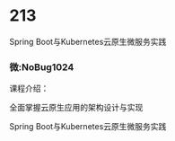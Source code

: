 # 213
Spring Boot与Kubernetes云原生微服务实践
### 微:NoBug1024 


课程介绍：

全面掌握云原生应用的架构设计与实现

Spring Boot与Kubernetes云原生微服务实践
